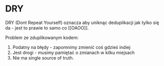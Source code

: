 # DRY

DRY (Dont Repeat Yourself) oznacza aby uniknąc deduplikacji jak tylko się da - jest to prawie to samo co [[OAOO]].

Problem ze zduplikowanym kodem:
1. Podatny na błędy - zapomnimy zmienić coś gdzieś indiej
2. Jest drogi - musimy pamiętać o zmianach w kilku miejsach
3. Nie ma single source of truth.

